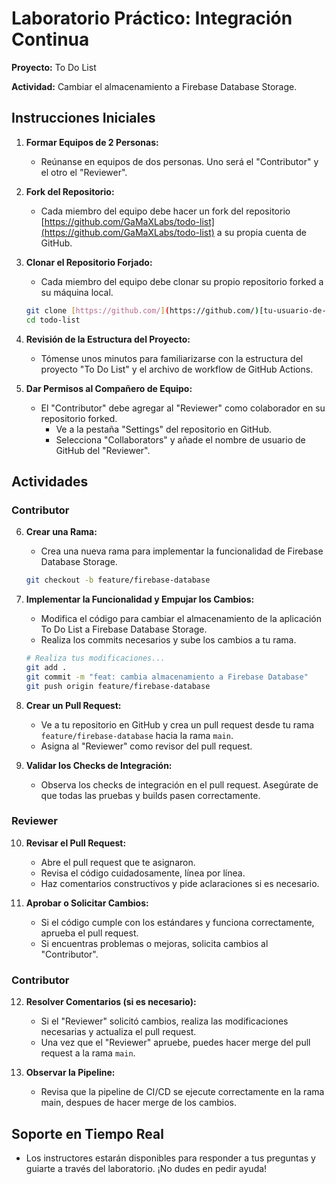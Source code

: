 # Laboratorio Práctico: Integración Continua 

**Proyecto:** To Do List

**Actividad:** Cambiar el almacenamiento a Firebase Database Storage.

## Instrucciones Iniciales

1.  **Formar Equipos de 2 Personas:**
    * Reúnanse en equipos de dos personas. Uno será el "Contributor" y el otro el "Reviewer".

2.  **Fork del Repositorio:**
    * Cada miembro del equipo debe hacer un fork del repositorio [https://github.com/GaMaXLabs/todo-list](https://github.com/GaMaXLabs/todo-list) a su propia cuenta de GitHub.

3.  **Clonar el Repositorio Forjado:**
    * Cada miembro del equipo debe clonar su propio repositorio forked a su máquina local.

    ```bash
    git clone [https://github.com/](https://github.com/)[tu-usuario-de-github]/todo-list.git
    cd todo-list
    ```

4.  **Revisión de la Estructura del Proyecto:**
    * Tómense unos minutos para familiarizarse con la estructura del proyecto "To Do List" y el archivo de workflow de GitHub Actions.

5.  **Dar Permisos al Compañero de Equipo:**
    * El "Contributor" debe agregar al "Reviewer" como colaborador en su repositorio forked.
        * Ve a la pestaña "Settings" del repositorio en GitHub.
        * Selecciona "Collaborators" y añade el nombre de usuario de GitHub del "Reviewer".

## Actividades

### Contributor

6.  **Crear una Rama:**
    * Crea una nueva rama para implementar la funcionalidad de Firebase Database Storage.

    ```bash
    git checkout -b feature/firebase-database
    ```

7.  **Implementar la Funcionalidad y Empujar los Cambios:**
    * Modifica el código para cambiar el almacenamiento de la aplicación To Do List a Firebase Database Storage.
    * Realiza los commits necesarios y sube los cambios a tu rama.

    ```bash
    # Realiza tus modificaciones...
    git add .
    git commit -m "feat: cambia almacenamiento a Firebase Database"
    git push origin feature/firebase-database
    ```

8.  **Crear un Pull Request:**
    * Ve a tu repositorio en GitHub y crea un pull request desde tu rama `feature/firebase-database` hacia la rama `main`.
    * Asigna al "Reviewer" como revisor del pull request.

9.  **Validar los Checks de Integración:**
    * Observa los checks de integración en el pull request. Asegúrate de que todas las pruebas y builds pasen correctamente.

### Reviewer

10. **Revisar el Pull Request:**
    * Abre el pull request que te asignaron.
    * Revisa el código cuidadosamente, línea por línea.
    * Haz comentarios constructivos y pide aclaraciones si es necesario.

11. **Aprobar o Solicitar Cambios:**
    * Si el código cumple con los estándares y funciona correctamente, aprueba el pull request.
    * Si encuentras problemas o mejoras, solicita cambios al "Contributor".

### Contributor

12. **Resolver Comentarios (si es necesario):**
    * Si el "Reviewer" solicitó cambios, realiza las modificaciones necesarias y actualiza el pull request.
    * Una vez que el "Reviewer" apruebe, puedes hacer merge del pull request a la rama `main`.

13. **Observar la Pipeline:**
    * Revisa que la pipeline de CI/CD se ejecute correctamente en la rama main, despues de hacer merge de los cambios.

## Soporte en Tiempo Real

* Los instructores estarán disponibles para responder a tus preguntas y guiarte a través del laboratorio. ¡No dudes en pedir ayuda!